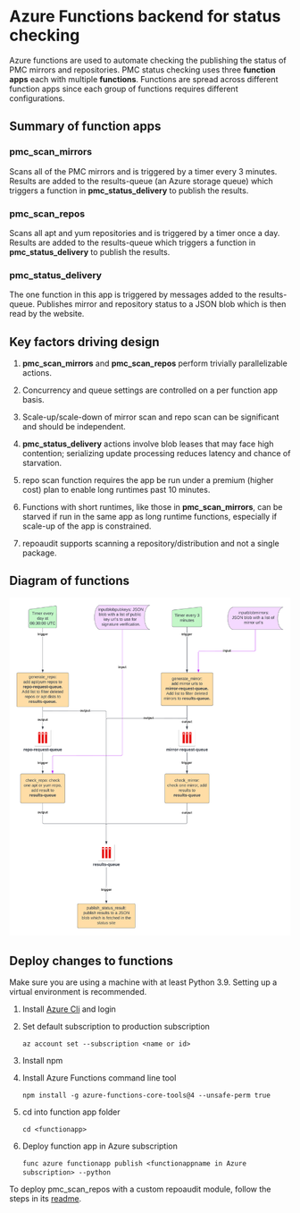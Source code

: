 # Azure Functions backend for status checking

Azure functions are used to automate checking the publishing the status of PMC mirrors and repositories. PMC status checking uses three **function apps** each with multiple **functions**. Functions are spread across different function apps since each group of functions requires different configurations. 

## Summary of function apps

### **pmc_scan_mirrors**

Scans all of the PMC mirrors and is triggered by a timer every 3 minutes. Results are added to the results-queue (an Azure storage queue) which triggers a function in **pmc_status_delivery** to publish the results.

### **pmc_scan_repos**
Scans all apt and yum repositories and is triggered by a timer once a day. Results are added to the results-queue which triggers a function in **pmc_status_delivery** to publish the results.

### **pmc_status_delivery**
The one function in this app is triggered by messages added to the results-queue. Publishes mirror and repository status to a JSON blob which is then read by the website. 

## Key factors driving design

1. **pmc_scan_mirrors** and **pmc_scan_repos** perform trivially parallelizable actions.

2. Concurrency and queue settings are controlled on a per function app basis.

2. Scale-up/scale-down of mirror scan and repo scan can be significant and should be independent.

3. **pmc_status_delivery** actions involve blob leases that may face high contention; serializing update processing reduces latency and chance of starvation.


4. repo scan function requires the app be run under a premium (higher cost) plan to enable long runtimes past 10 minutes.

5. Functions with short runtimes, like those in **pmc_scan_mirrors**, can be starved if run in the same app as long runtime functions, especially if scale-up of the app is constrained.

6. repoaudit supports scanning a repository/distribution and not a single package. 

## Diagram of functions

![Alt text](./functions_diagram.png)

## Deploy changes to functions

Make sure you are using a machine with at least Python 3.9. Setting up a virtual environment is recommended. 

1. Install [Azure Cli](https://docs.microsoft.com/en-us/cli/azure/install-azure-cli-linux) and login

2. Set default subscription to production subscription

    ```
    az account set --subscription <name or id>
    ```

3. Install npm

4. Install Azure Functions command line tool

    ```
    npm install -g azure-functions-core-tools@4 --unsafe-perm true
    ```

5. cd into function app folder

    ```
    cd <functionapp>
    ```

6. Deploy function app in Azure subscription

    ```
    func azure functionapp publish <functionappname in Azure subscription> --python
    ```

To deploy pmc_scan_repos with a custom repoaudit module, follow the steps in its [readme](pmc_scan_repos/README.md).